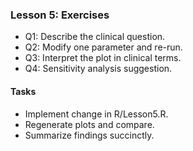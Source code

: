 ### Lesson 5: Exercises

- Q1: Describe the clinical question.
- Q2: Modify one parameter and re-run.
- Q3: Interpret the plot in clinical terms.
- Q4: Sensitivity analysis suggestion.

#### Tasks
- Implement change in R/Lesson5.R.
- Regenerate plots and compare.
- Summarize findings succinctly.

